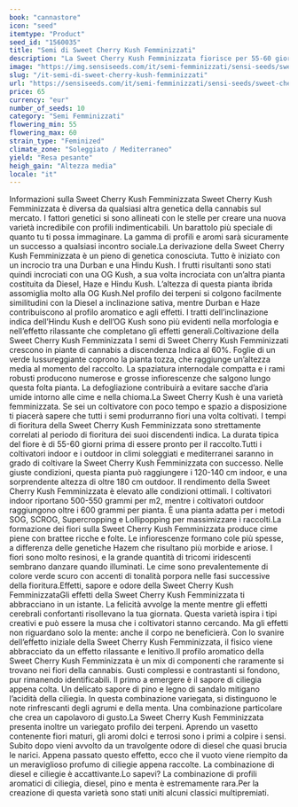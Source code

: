 ```yaml
---
book: "cannastore"
icon: "seed"
itemtype: "Product"
seed_id: "1560035"
title: "Semi di Sweet Cherry Kush Femminizzati"
description: "La Sweet Cherry Kush Femminizzata fiorisce per 55-60 giorni in grandi raccolti di cime impregnate di resina. Sapore nettamente terpenico e profili complessi."
image: "https://img.sensiseeds.com/it/semi-femminizzati/sensi-seeds/sweet-cherry-kush-feminizzati-image.png"
slug: "/it-semi-di-sweet-cherry-kush-femminizzati"
url: "https://sensiseeds.com/it/semi-femminizzati/sensi-seeds/sweet-cherry-kush-feminizzati?a_aid=cannastore"
price: 65
currency: "eur"
number_of_seeds: 10
category: "Semi Femminizzati"
flowering_min: 55
flowering_max: 60
strain_type: "Feminized"
climate_zone: "Soleggiato / Mediterraneo"
yield: "Resa pesante"
heigh_gain: "Altezza media"
locale: "it"
---
```

Informazioni sulla Sweet Cherry Kush Femminizzata Sweet Cherry Kush Femminizzata è diversa da qualsiasi altra genetica della cannabis sul mercato. I fattori genetici si sono allineati con le stelle per creare una nuova varietà incredibile con profili indimenticabili. Un barattolo più speciale di quanto tu ti possa immaginare. La gamma di profili e aromi sarà sicuramente un successo a qualsiasi incontro sociale.La derivazione della Sweet Cherry Kush Femminizzata è un pieno di genetica conosciuta. Tutto è iniziato con un incrocio tra una Durban e una Hindu Kush. I frutti risultanti sono stati quindi incrociati con una OG Kush, a sua volta incrociata con un’altra pianta costituita da Diesel, Haze e Hindu Kush. L’altezza di questa pianta ibrida assomiglia molto alla OG Kush.Nel profilo dei terpeni si colgono facilmente similitudini con la Diesel a inclinazione sativa, mentre Durban e Haze contribuiscono al profilo aromatico e agli effetti. I tratti dell’inclinazione indica dell’Hindu Kush e dell’OG Kush sono più evidenti nella morfologia e nell’effetto rilassante che completano gli effetti generali.Coltivazione della Sweet Cherry Kush Femminizzata I semi di Sweet Cherry Kush Femminizzati crescono in piante di cannabis a discendenza Indica al 60%. Foglie di un verde lussureggiante coprono la pianta tozza, che raggiunge un’altezza media al momento del raccolto. La spaziatura internodale compatta e i rami robusti producono numerose e grosse infiorescenze che salgono lungo questa folta pianta. La defogliazione contribuirà a evitare sacche d’aria umide intorno alle cime e nella chioma.La Sweet Cherry Kush è una varietà femminizzata. Se sei un coltivatore con poco tempo e spazio a disposizione ti piacerà sapere che tutti i semi produrranno fiori una volta coltivati. I tempi di fioritura della Sweet Cherry Kush Femminizzata sono strettamente correlati al periodo di fioritura dei suoi discendenti indica. La durata tipica del fiore è di 55-60 giorni prima di essere pronto per il raccolto.Tutti i coltivatori indoor e i outdoor in climi soleggiati e mediterranei saranno in grado di coltivare la Sweet Cherry Kush Femminizzata con successo. Nelle giuste condizioni, questa pianta può raggiungere i 120-140 cm indoor, e una sorprendente altezza di oltre 180 cm outdoor. Il rendimento della Sweet Cherry Kush Femminizzata è elevato alle condizioni ottimali. I coltivatori indoor riportano 500-550 grammi per m2, mentre i coltivatori outdoor raggiungono oltre i 600 grammi per pianta. È una pianta adatta per i metodi SOG, SCROG, Supercropping e Lollipopping per massimizzare i raccolti.La formazione dei fiori sulla Sweet Cherry Kush Femminizzata produce cime piene con brattee ricche e folte. Le infiorescenze formano cole più spesse, a differenza delle genetiche Hazem che risultano più morbide e ariose. I fiori sono molto resinosi, e la grande quantità di tricomi iridescenti sembrano danzare quando illuminati. Le cime sono prevalentemente di colore verde scuro con accenti di tonalità porpora nelle fasi successive della fioritura.Effetti, sapore e odore della Sweet Cherry Kush FemminizzataGli effetti della Sweet Cherry Kush Femminizzata ti abbracciano in un istante. La felicità avvolge la mente mentre gli effetti cerebrali confortanti risollevano la tua giornata. Questa varietà ispira i tipi creativi e può essere la musa che i coltivatori stanno cercando. Ma gli effetti non riguardano solo la mente: anche il corpo ne beneficierà. Con lo svanire dell’effetto iniziale della Sweet Cherry Kush Femminizzata, il fisico viene abbracciato da un effetto rilassante e lenitivo.Il profilo aromatico della Sweet Cherry Kush Femminizzata è un mix di componenti che raramente si trovano nei fiori della cannabis. Gusti complessi e contrastanti si fondono, pur rimanendo identificabili. Il primo a emergere è il sapore di ciliegia appena colta. Un delicato sapore di pino e legno di sandalo mitigano l’acidità della ciliegia. In questa combinazione variegata, si distinguono le note rinfrescanti degli agrumi e della menta. Una combinazione particolare che crea un capolavoro di gusto.La Sweet Cherry Kush Femminizzata presenta inoltre un variegato profilo dei terpeni. Aprendo un vasetto contenente fiori maturi, gli aromi dolci e terrosi sono i primi a colpire i sensi. Subito dopo vieni avvolto da un travolgente odore di diesel che quasi brucia le narici. Appena passato questo effetto, ecco che il vuoto viene riempito da un meraviglioso profumo di ciliegie appena raccolte. La combinazione di diesel e ciliegie è accattivante.Lo sapevi? La combinazione di profili aromatici di ciliegia, diesel, pino e menta è estremamente rara.Per la creazione di questa varietà sono stati uniti alcuni classici multipremiati.
